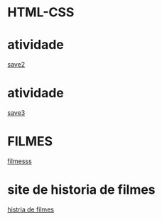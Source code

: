 # HTML-CSS
<H1>atividade</H1>
 <a href="https://paulo1707.github.io/HTML-CSS/exe001">save2</a>

<H1>atividade</H1>
 <a href="https://paulo1707.github.io/HTML-CSS/exe019">save3</a>
 
 <H1>FILMES</H1>
 <a href=" https://paulo1707.github.io/HTML-CSS/FILMES">filmesss</a>
<h1>site de historia de filmes</h1>
  <a href="https://paulo1707.github.io/HTML-CSS/trabalho iframe">histria de filmes </a>